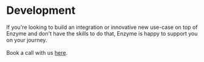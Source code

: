 # Development

If you're looking to build an integration or innovative new use-case on top of Enzyme and don't  have the skills to do that, Enzyme is happy to support you on your journey. \
\
Book a call with us [here](https://meetings.hubspot.com/luca-mossini?\_\_hstc=52991607.11728fd30fe18f2d69757d93e386327b.1713152763996.1713822329704.1714424375180.6&\_\_hssc=52991607.1.1714424375180&\_\_hsfp=1105301956\&uuid=3cad0099-a3a2-44ec-9bc5-b2ec7fefdc71).
